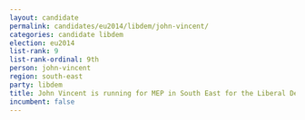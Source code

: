```yaml
---
layout: candidate
permalink: candidates/eu2014/libdem/john-vincent/
categories: candidate libdem
election: eu2014
list-rank: 9
list-rank-ordinal: 9th
person: john-vincent
region: south-east
party: libdem
title: John Vincent is running for MEP in South East for the Liberal Democrats
incumbent: false
---
```

